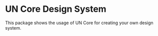 # UN Core Design System

This package shows the usage of UN Core for creating your own design system.
